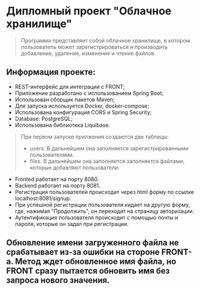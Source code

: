 # Дипломный проект "Облачное хранилище"
>Программа представляет собой облачное хранилище, в котором пользователь может зарегистрироваться и производить добавление, удаление, изменение и чтение файлов.

## Информация проекте:
- REST-интерфейс для интеграции с FRONT;
- Приложение разработано с использованием Spring Boot;
- Использован сборщик пакетов Maven;
- Для запуска используется Docker, docker-compose;
- Использована конфигурация CORS и Spring Security;
- Database: PostgreSQL;
- Использована библиотека Liquibase.

> При первом запуске прилжения создаются две таблицы:
> - users. В дальнейшем она заполняется зарегистрированными пользователями. 
> - files. В дальнейшем она заполняется заполняется файлами, которые добавляют пользователи.

- Fronted работает на порту 8080.
- Backend работает на порту 8081.
- Регистрация пользователей происходит через html форму по ссылке localhost:8081/signup.
- При успешной регистрации пользователя кидает на другую форму, где, нажимая "Продолжить", он переходит на страницу авторизации.
- Аутентификация пользователя происходит с помощью почты и пароля, которые он задал при регистрации.

Обновление имени загруженного файла не срабатывает из-за ошибки на стороне FRONT-а. 
Метод ждет обновленное имя файла, но FRONT сразу пытается обновить имя без запроса нового значения.
---

